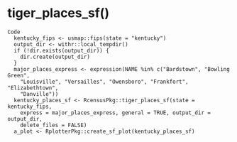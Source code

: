 # tiger_places_sf()

    Code
      kentucky_fips <- usmap::fips(state = "kentucky")
      output_dir <- withr::local_tempdir()
      if (!dir.exists(output_dir)) {
        dir.create(output_dir)
      }
      major_places_express <- expression(NAME %in% c("Bardstown", "Bowling Green",
        "Louisville", "Versailles", "Owensboro", "Frankfort", "Elizabethtown",
        "Danville"))
      kentucky_places_sf <- RcensusPkg::tiger_places_sf(state = kentucky_fips,
        express = major_places_express, general = TRUE, output_dir = output_dir,
        delete_files = FALSE)
      a_plot <- RplotterPkg::create_sf_plot(kentucky_places_sf)

